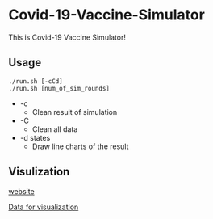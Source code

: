# Covid-19-Vaccine-Simulator
This is Covid-19 Vaccine Simulator!

## Usage

```
./run.sh [-cCd]
./run.sh [num_of_sim_rounds]
```

- -c 
    - Clean result of simulation
- -C 
    - Clean all data
- -d states
    - Draw line charts of the result

## Visulization
[website](https://covid-19-vaccine-simulator.herokuapp.com/)

[Data for visualization](https://github.com/JJShen2000/Visualization-Data_Covid-19-Vaccine-Simulator)
